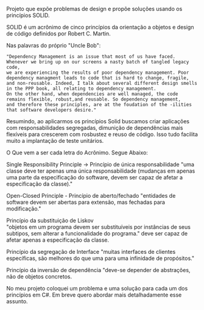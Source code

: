 
Projeto que expõe problemas de design e propõe soluções usando os princípios SOLID.

SOLID é um acrônimo de cinco princípios da orientação a objetos e design de código definidos por Robert C. Martin.

Nas palavras do próprio "Uncle Bob":
    
    "Dependency Management is an issue that most of us have faced. Whenever we bring up on our screens a nasty batch of tangled legacy code, 
    we are experiencing the results of poor dependency management. Poor dependency managment leads to code that is hard to change, fragile,
    and non-reusable. Indeed, I talk about several different design smells in the PPP book, all relating to dependency management. 
    On the other hand, when dependencies are well managed, the code remains flexible, robust,and reusable. So dependency management, 
    and therefore these principles, are at the foudation of the -ilities that software developers desire."
    
Resumindo, ao aplicarmos os princípios Solid buscamos criar aplicações com responsabilidades segregadas, dimunição de dependências mais flexíveis para
crescerem com rosbustez e reuso de código. Isso tudo facilita muito a implantação de teste unitários. 

O Que vem a ser cada letra do Acrônimo. Segue Abaixo:

Single Responsibility Principle -> Princípio de única responsabilidade 
  "uma classe deve ter apenas uma única responsabilidade (mudanças em apenas uma parte da especificação do software, devem ser capaz de afetar a 
   especificação da classe)."
   
Open-Closed Principle - Princípio de aberto/fechado
  "entidades de software devem ser abertas para extensão, mas fechadas para modificação."

Princípio da substituição de Liskov  
  "objetos em um programa devem ser substituíveis por instâncias de seus subtipos, sem alterar a funcionalidade do programa." deve ser capaz de 
  afetar apenas a especificação da classe.

Princípio da segregação de Interface
  "muitas interfaces de clientes específicas, são melhores do que uma para uma infinidade de propósitos."

Princípio da inversão de dependência
  "deve-se depender de abstrações, não de objetos concretos.

No meu projeto coloquei um problema e uma solução para cada um dos princípios em C#. Em breve quero abordar mais detalhadamente esse assunto.
